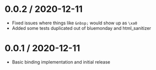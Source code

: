 # 0.0.2 / 2020-12-11

- Fixed issues where things like `&nbsp;` would show up as `\xa0`
- Added some tests duplicated out of bluemonday and html_sanitizer

# 0.0.1 / 2020-12-11

- Basic binding implementation and initial release
